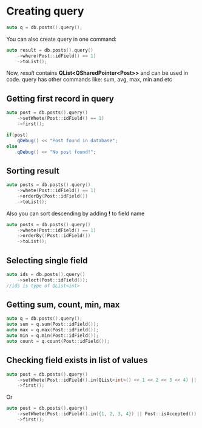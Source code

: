 # Creating query
```cpp
auto q = db.posts().query();
```

You can also create query in one command:
```cpp
auto result = db.posts().query()
    ->where(Post::idField() == 1)
    ->toList();
```
Now, _result_ contains **QList\<QSharedPointer\<Post\>\>** and can be used in code. query has other commands like: sum, avg, max, min and etc

## Getting first record in query
```cpp
auto post = db.posts().query()
    ->setWhete(Post::idField() == 1)
    ->first();

if(post)
    qDebug() << "Post found in database";
else 
    qDebug() << "No post found!";

```
## Sorting result
```cpp
auto posts = db.posts().query()
    ->whete(Post::idField() == 1)
    ->orderBy(Post::idField())
    ->toList();
```
Also you can sort descending by adding **!** to field name
```cpp
auto posts = db.posts().query()
    ->whete(Post::idField() == 1)
    ->orderBy(!Post::idField())
    ->toList();
```

## Selecting single field
```cpp
auto ids = db.posts().query()
    ->select(Post::idField());
//ids is type of QList<int>
```
## Getting sum, count, min, max
```cpp
auto q = db.posts().query();
auto sum = q.sum(Post::idField());
auto max = q.max(Post::idField());
auto min = q.min(Post::idField());
auto count = q.count(Post::idField());
```

## Checking field exists in list of values
```cpp
auto post = db.posts().query()
    ->setWhete(Post::idField().in(QList<int>() << 1 << 2 << 3 << 4) || Post::isAccepted())
    ->first();
```
Or
```cpp
auto post = db.posts().query()
    ->setWhete(Post::idField().in({1, 2, 3, 4}) || Post::isAccepted())
    ->first();
```